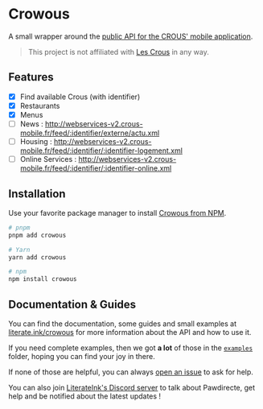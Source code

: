 # Crowous

A small wrapper around the [public API for the CROUS' mobile application](http://webservices-v2.crous-mobile.fr/feed/).

> This project is not affiliated with [Les Crous](https://www.lescrous.fr/) in any way.

## Features

- [x] Find available Crous (with identifier)
- [x] Restaurants
- [x] Menus
- [ ] News : <http://webservices-v2.crous-mobile.fr/feed/:identifier/externe/actu.xml>
- [ ] Housing : <http://webservices-v2.crous-mobile.fr/feed/:identifier/:identifier-logement.xml>
- [ ] Online Services : <http://webservices-v2.crous-mobile.fr/feed/:identifier/:identifier-online.xml>

## Installation

Use your favorite package manager to install [Crowous from NPM](https://www.npmjs.com/package/crowous).

```bash
# pnpm
pnpm add crowous

# Yarn
yarn add crowous

# npm
npm install crowous
```

## Documentation & Guides

You can find the documentation, some guides and small examples at [literate.ink/crowous](https://literate.ink/crowous) for more information about the API and how to use it.

If you need complete examples, then we got **a lot** of those in the [`examples`](https://github.com/LiterateInk/Crowous/tree/js/examples) folder, hoping you can find your joy in there.

If none of those are helpful, you can always [open an issue](https://github.com/LiterateInk/Crowous/issues) to ask for help.

You can also join [LiterateInk's Discord server](https://literate.ink/discord) to talk about Pawdirecte, get help and be notified about the latest updates !
